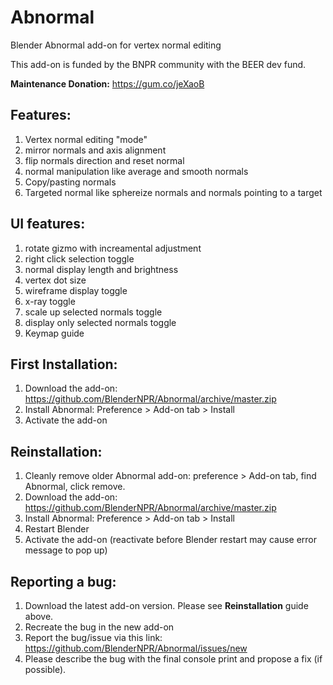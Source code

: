 # Abnormal
Blender Abnormal add-on for vertex normal editing

This add-on is funded by the BNPR community with the BEER dev fund.

**Maintenance Donation:** https://gum.co/jeXaoB 

## Features:
1. Vertex normal editing "mode"
2. mirror normals and axis alignment
3. flip normals direction and reset normal
4. normal manipulation like average and smooth normals
5. Copy/pasting normals
6. Targeted normal like sphereize normals and normals pointing to a target

## UI features:
1. rotate gizmo with increamental adjustment
2. right click selection toggle
3. normal display length and brightness
4. vertex dot size
5. wireframe display toggle
6. x-ray toggle
7. scale up selected normals toggle
8. display only selected normals toggle
9. Keymap guide

## First Installation:
1. Download the add-on: https://github.com/BlenderNPR/Abnormal/archive/master.zip
2. Install Abnormal: Preference > Add-on tab > Install
3. Activate the add-on

## Reinstallation:
1. Cleanly remove older Abnormal add-on: preference > Add-on tab, find Abnormal, click remove.
2. Download the add-on: https://github.com/BlenderNPR/Abnormal/archive/master.zip
3. Install Abnormal: Preference > Add-on tab > Install
4. Restart Blender
5. Activate the add-on (reactivate before Blender restart may cause error message to pop up)

## Reporting a bug:
1. Download the latest add-on version. Please see **Reinstallation** guide above.
2. Recreate the bug in the new add-on
3. Report the bug/issue via this link: https://github.com/BlenderNPR/Abnormal/issues/new
4. Please describe the bug with the final console print and propose a fix (if possible).

